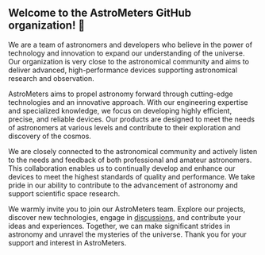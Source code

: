 ## Welcome to the **AstroMeters** GitHub organization!  👋

We are a team of astronomers and developers who believe in the power of technology and innovation to expand our understanding of the universe. Our organization is very close to the astronomical community and aims to deliver advanced, high-performance devices supporting astronomical research and observation.

AstroMeters aims to propel astronomy forward through cutting-edge technologies and an innovative approach. With our engineering expertise and specialized knowledge, we focus on developing highly efficient, precise, and reliable devices. Our products are designed to meet the needs of astronomers at various levels and contribute to their exploration and discovery of the cosmos.

We are closely connected to the astronomical community and actively listen to the needs and feedback of both professional and amateur astronomers. This collaboration enables us to continually develop and enhance our devices to meet the highest standards of quality and performance. We take pride in our ability to contribute to the advancement of astronomy and support scientific space research.

We warmly invite you to join our AstroMeters team. Explore our projects, discover new technologies, engage in [discussions](https://github.com/orgs/AstroMeters/discussions), and contribute your ideas and experiences. Together, we can make significant strides in astronomy and unravel the mysteries of the universe. Thank you for your support and interest in AstroMeters.
